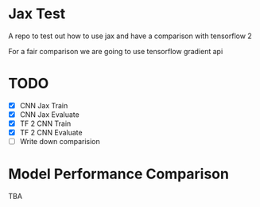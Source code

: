 # Jax Test
A repo to test out how to use jax and have a comparison with tensorflow 2

For a fair comparison we are going to use tensorflow gradient api

# TODO
- [x] CNN Jax Train
- [x] CNN Jax Evaluate
- [x] TF 2 CNN Train
- [x] TF 2 CNN Evaluate
- [ ] Write down comparision

# Model Performance Comparison
TBA